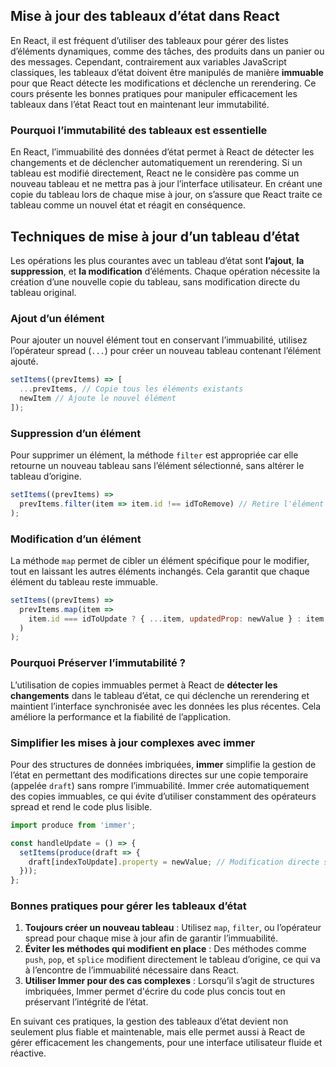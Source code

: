 ## Mise à jour des tableaux d’état dans React

En React, il est fréquent d’utiliser des tableaux pour gérer des listes d’éléments dynamiques, comme des tâches, des produits dans un panier ou des messages. Cependant, contrairement aux variables JavaScript classiques, les tableaux d’état doivent être manipulés de manière **immuable** pour que React détecte les modifications et déclenche un rerendering. Ce cours présente les bonnes pratiques pour manipuler efficacement les tableaux dans l’état React tout en maintenant leur immutabilité.

### Pourquoi l’immutabilité des tableaux est essentielle

En React, l’immuabilité des données d’état permet à React de détecter les changements et de déclencher automatiquement un rerendering. Si un tableau est modifié directement, React ne le considère pas comme un nouveau tableau et ne mettra pas à jour l’interface utilisateur. En créant une copie du tableau lors de chaque mise à jour, on s’assure que React traite ce tableau comme un nouvel état et réagit en conséquence.

## Techniques de mise à jour d’un tableau d’état

Les opérations les plus courantes avec un tableau d’état sont **l’ajout**, **la suppression**, et **la modification** d’éléments. Chaque opération nécessite la création d’une nouvelle copie du tableau, sans modification directe du tableau original.

### Ajout d’un élément

Pour ajouter un nouvel élément tout en conservant l’immuabilité, utilisez l’opérateur spread (`...`) pour créer un nouveau tableau contenant l’élément ajouté.

```javascript
setItems((prevItems) => [
  ...prevItems, // Copie tous les éléments existants
  newItem // Ajoute le nouvel élément
]);
```

### Suppression d’un élément

Pour supprimer un élément, la méthode `filter` est appropriée car elle retourne un nouveau tableau sans l’élément sélectionné, sans altérer le tableau d’origine.

```javascript
setItems((prevItems) =>
  prevItems.filter(item => item.id !== idToRemove) // Retire l'élément ciblé
);
```

### Modification d’un élément

La méthode `map` permet de cibler un élément spécifique pour le modifier, tout en laissant les autres éléments inchangés. Cela garantit que chaque élément du tableau reste immuable.

```javascript
setItems((prevItems) =>
  prevItems.map(item =>
    item.id === idToUpdate ? { ...item, updatedProp: newValue } : item
  )
);
```

### Pourquoi Préserver l’immutabilité ?

L’utilisation de copies immuables permet à React de **détecter les changements** dans le tableau d’état, ce qui déclenche un rerendering et maintient l’interface synchronisée avec les données les plus récentes. Cela améliore la performance et la fiabilité de l’application.

### Simplifier les mises à jour complexes avec immer

Pour des structures de données imbriquées, **immer** simplifie la gestion de l’état en permettant des modifications directes sur une copie temporaire (appelée `draft`) sans rompre l’immuabilité. Immer crée automatiquement des copies immuables, ce qui évite d’utiliser constamment des opérateurs spread et rend le code plus lisible.

```javascript
import produce from 'immer';

const handleUpdate = () => {
  setItems(produce(draft => {
    draft[indexToUpdate].property = newValue; // Modification directe sur le draft
  }));
};
```

### Bonnes pratiques pour gérer les tableaux d’état

1. **Toujours créer un nouveau tableau** : Utilisez `map`, `filter`, ou l’opérateur spread pour chaque mise à jour afin de garantir l’immuabilité.
2. **Éviter les méthodes qui modifient en place** : Des méthodes comme `push`, `pop`, et `splice` modifient directement le tableau d’origine, ce qui va à l’encontre de l’immuabilité nécessaire dans React.
3. **Utiliser Immer pour des cas complexes** : Lorsqu’il s’agit de structures imbriquées, Immer permet d'écrire du code plus concis tout en préservant l’intégrité de l’état.

En suivant ces pratiques, la gestion des tableaux d’état devient non seulement plus fiable et maintenable, mais elle permet aussi à React de gérer efficacement les changements, pour une interface utilisateur fluide et réactive.